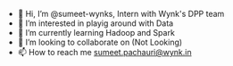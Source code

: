- 👋 Hi, I’m @sumeet-wynks, Intern with Wynk's DPP team
- 👀 I’m interested in playig around with Data
- 🌱 I’m currently learning Hadoop and Spark
- 💞️ I’m looking to collaborate on (Not Looking)
- 📫 How to reach me sumeet.pachauri@wynk.in

<!---
sumeet-wynks/sumeet-wynks is a ✨ special ✨ repository because its `README.md` (this file) appears on your GitHub profile.
You can click the Preview link to take a look at your changes.
--->
